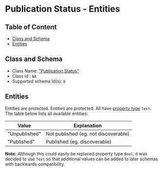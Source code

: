 Publication Status - Entities
=============================

Table of Content
----------------
<!-- TOC START min:1 max:3 link:true asterisk:false update:true -->
  - [Class and Schema](#class-and-schema)
  - [Entities](#entities)
<!-- TOC END -->

## Class and Schema

- Class Name: ["Publication Status"](../../classes/general/publication-status.md)
- Class Id : `NA`
- Supported schema Id(s): `0`

## Entities

Entities are protected. Entities are protected. All have [property type](../../README.md#property-types) `Text`.
The table below lists all available entities:

| Value         | Explanation                          |
|---------------|--------------------------------------|
| "Unpublished" | Not published (eg. not discoverable) |
| "Published"   | Published (eg. discoverable)         |

**Note:**
Although this could easily be replaced property type `Bool`, it was decided to use `Text` so that additional values can be added to later schemas with backwards compatibility.
